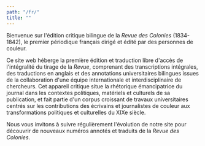 ```yaml
---
path: "/fr/"
title: ""
---
```


Bienvenue sur l'édition critique bilingue de la _Revue des Colonies_ (1834-1842), le premier périodique français dirigé et édité par des personnes de couleur.

Ce site web héberge la première édition et traduction libre d'accès de l'intégralité du tirage de la _Revue_, comprenant des transcriptions intégrales, des traductions en anglais et des annotations universitaires bilingues issues de la collaboration d'une équipe internationale et interdisciplinaire de chercheurs. Cet appareil critique situe la rhétorique émancipatrice du journal dans les contextes politiques, matériels et culturels de sa publication, et fait partie d'un corpus croissant de travaux universitaires centrés sur les contributions des écrivains et journalistes de couleur aux transformations politiques et culturelles du XIXe siècle.

Nous vous invitons à suivre régulièrement l'évolution de notre site pour découvrir de nouveaux numéros annotés et traduits de la _Revue des Colonies_.